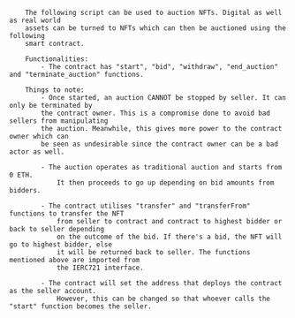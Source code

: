         The following script can be used to auction NFTs. Digital as well as real world
        assets can be turned to NFTs which can then be auctioned using the following
        smart contract.

        Functionalities:
            - The contract has "start", "bid", "withdraw", "end_auction" and "terminate_auction" functions. 

        Things to note:
            - Once started, an auction CANNOT be stopped by seller. It can only be terminated by 
            the contract owner. This is a compromise done to avoid bad sellers from manipulating
            the auction. Meanwhile, this gives more power to the contract owner which can
            be seen as undesirable since the contract owner can be a bad actor as well.

            - The auction operates as traditional auction and starts from 0 ETH. 
                It then proceeds to go up depending on bid amounts from bidders.

            - The contract utilises "transfer" and "transferFrom" functions to transfer the NFT
                from seller to contract and contract to highest bidder or back to seller depending
                on the outcome of the bid. If there's a bid, the NFT will go to highest bidder, else
                it will be returned back to seller. The functions mentioned above are imported from
                the IERC721 interface.

            - The contract will set the address that deploys the contract as the seller account. 
                However, this can be changed so that whoever calls the "start" function becomes the seller.
